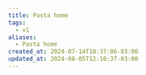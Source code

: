 ```yaml
---
title: Pasta home
tags:
  - v1
aliases:
  - Pasta home
created_at: 2024-07-14T18:37:06-03:00
updated_at: 2024-08-05T12:10:37-03:00
---
```

